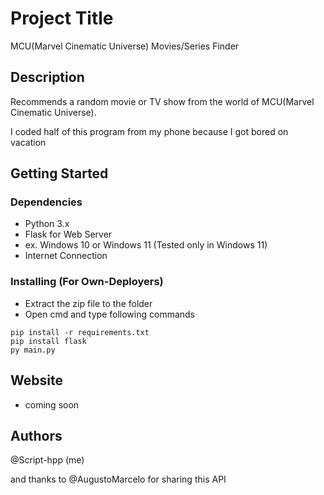# Project Title

MCU(Marvel Cinematic Universe) Movies/Series Finder

## Description

Recommends a random movie or TV show from the world of MCU(Marvel Cinematic Universe). 

I coded half of this program from my phone because I got bored on vacation


## Getting Started

### Dependencies

* Python 3.x
* Flask for Web Server
* ex. Windows 10 or Windows 11 (Tested only in Windows 11)
* Internet Connection

### Installing (For Own-Deployers)

* Extract the zip file to the folder
* Open cmd and type following commands
```
pip install -r requirements.txt 
pip install flask
py main.py 
```

## Website
* coming soon



## Authors

@Script-hpp (me)

and thanks to @AugustoMarcelo for sharing this API
